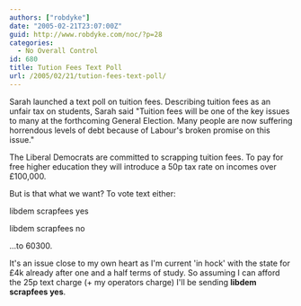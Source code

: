 ```yaml
---
authors: ["robdyke"]
date: "2005-02-21T23:07:00Z"
guid: http://www.robdyke.com/noc/?p=28
categories:
  - No Overall Control
id: 680
title: Tution Fees Text Poll
url: /2005/02/21/tution-fees-text-poll/
---
```

Sarah launched a text poll on tuition fees. Describing tuition fees as an unfair tax on students, Sarah said "Tuition fees will be one of the key issues to many at the forthcoming General Election. Many people are now suffering horrendous levels of debt because of Labour's broken promise on this issue."

The Liberal Democrats are committed to scrapping tuition fees. To pay for free higher education they will introduce a 50p tax rate on incomes over £100,000.

But is that what we want? To vote text either:
  
libdem scrapfees yes
  
libdem scrapfees no
  
...to 60300.

It's an issue close to my own heart as I'm current 'in hock' with the state for £4k already after one and a half terms of study. So assuming I can afford the 25p text charge (+ my operators charge) I'll be sending **libdem scrapfees yes**.